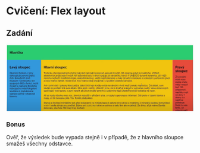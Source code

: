 # Cvičení: Flex layout

## Zadání

![instrukce](vysledek.png)

### Bonus

Ověř, že výsledek bude vypada stejně i v případě, že z hlavního sloupce smažeš všechny odstavce.
